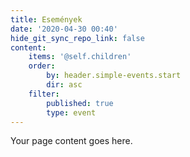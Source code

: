 ```yaml
---
title: Események
date: '2020-04-30 00:40'
hide_git_sync_repo_link: false
content:
    items: '@self.children'
    order:
        by: header.simple-events.start
        dir: asc
    filter:
        published: true
        type: event
---
```


Your page content goes here.